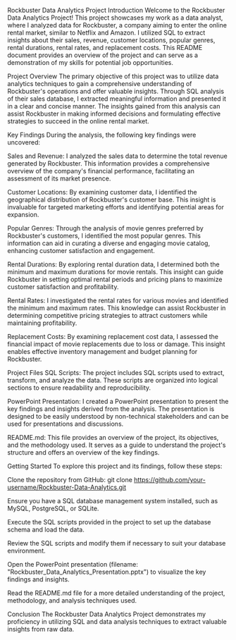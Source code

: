 Rockbuster Data Analytics Project
Introduction
Welcome to the Rockbuster Data Analytics Project! This project showcases my work as a data analyst, where I analyzed data for Rockbuster, a company aiming to enter the online rental market, similar to Netflix and Amazon. I utilized SQL to extract insights about their sales, revenue, customer locations, popular genres, rental durations, rental rates, and replacement costs. This README document provides an overview of the project and can serve as a demonstration of my skills for potential job opportunities.

Project Overview
The primary objective of this project was to utilize data analytics techniques to gain a comprehensive understanding of Rockbuster's operations and offer valuable insights. Through SQL analysis of their sales database, I extracted meaningful information and presented it in a clear and concise manner. The insights gained from this analysis can assist Rockbuster in making informed decisions and formulating effective strategies to succeed in the online rental market.

Key Findings
During the analysis, the following key findings were uncovered:

Sales and Revenue: I analyzed the sales data to determine the total revenue generated by Rockbuster. This information provides a comprehensive overview of the company's financial performance, facilitating an assessment of its market presence.

Customer Locations: By examining customer data, I identified the geographical distribution of Rockbuster's customer base. This insight is invaluable for targeted marketing efforts and identifying potential areas for expansion.

Popular Genres: Through the analysis of movie genres preferred by Rockbuster's customers, I identified the most popular genres. This information can aid in curating a diverse and engaging movie catalog, enhancing customer satisfaction and engagement.

Rental Durations: By exploring rental duration data, I determined both the minimum and maximum durations for movie rentals. This insight can guide Rockbuster in setting optimal rental periods and pricing plans to maximize customer satisfaction and profitability.

Rental Rates: I investigated the rental rates for various movies and identified the minimum and maximum rates. This knowledge can assist Rockbuster in determining competitive pricing strategies to attract customers while maintaining profitability.

Replacement Costs: By examining replacement cost data, I assessed the financial impact of movie replacements due to loss or damage. This insight enables effective inventory management and budget planning for Rockbuster.

Project Files
SQL Scripts: The project includes SQL scripts used to extract, transform, and analyze the data. These scripts are organized into logical sections to ensure readability and reproducibility.

PowerPoint Presentation: I created a PowerPoint presentation to present the key findings and insights derived from the analysis. The presentation is designed to be easily understood by non-technical stakeholders and can be used for presentations and discussions.

README.md: This file provides an overview of the project, its objectives, and the methodology used. It serves as a guide to understand the project's structure and offers an overview of the key findings.

Getting Started
To explore this project and its findings, follow these steps:

Clone the repository from GitHub: git clone https://github.com/your-username/Rockbuster-Data-Analytics.git

Ensure you have a SQL database management system installed, such as MySQL, PostgreSQL, or SQLite.

Execute the SQL scripts provided in the project to set up the database schema and load the data.

Review the SQL scripts and modify them if necessary to suit your database environment.

Open the PowerPoint presentation (filename: "Rockbuster_Data_Analytics_Presentation.pptx") to visualize the key findings and insights.

Read the README.md file for a more detailed understanding of the project, methodology, and analysis techniques used.

Conclusion
The Rockbuster Data Analytics Project demonstrates my proficiency in utilizing SQL and data analysis techniques to extract valuable insights from raw data.



